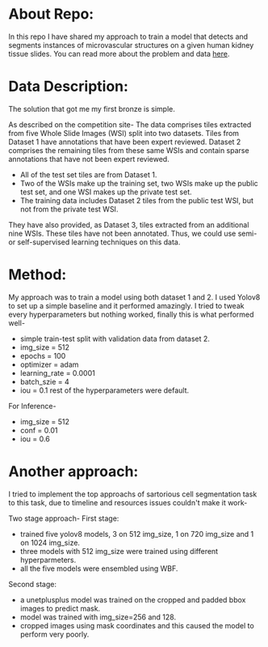# About Repo:

In this repo I have shared my approach to train a model that detects and segments instances of microvascular structures on a given human kidney tissue slides.
You can read more about the problem and data <a href="https://www.kaggle.com/competitions/hubmap-hacking-the-human-vasculature/overview">here</a>.

# Data Description:

The solution that got me my first bronze is simple.

As described on the competition site-
The data comprises tiles extracted from five Whole Slide Images (WSI) split into two datasets. Tiles from Dataset 1 have annotations that have been expert reviewed. Dataset 2 comprises the remaining tiles from these same WSIs and contain sparse annotations that have not been expert reviewed.

- All of the test set tiles are from Dataset 1.
- Two of the WSIs make up the training set, two WSIs make up the public test set, and one WSI makes up the private test set.
- The training data includes Dataset 2 tiles from the public test WSI, but not from the private test WSI.

They have also provided, as Dataset 3, tiles extracted from an additional nine WSIs. These tiles have not been annotated. Thus, we could use semi- or self-supervised learning techniques on this data.

# Method:

My approach was to train a model using both dataset 1 and 2. I used Yolov8 to set up a simple baseline and it performed amazingly.
I tried to tweak every hyperparameters but nothing worked, finally this is what performed well-

- simple train-test split with validation data from dataset 2.
- img_size = 512
- epochs = 100
- optimizer = adam
- learning_rate = 0.0001
- batch_szie = 4
- iou = 0.1
rest of the hyperparameters were default.

For Inference-

- img_size = 512
- conf = 0.01
- iou = 0.6

# Another approach:

I tried to implement the top approachs of sartorious cell segmentation task to this task, due to timeline and resources issues couldn't make it work-

Two stage approach-
First stage:
- trained five yolov8 models, 3 on 512 img_size, 1 on 720 img_size and 1 on 1024 img_size. 
- three models with 512 img_size were trained using different hyperparmeters. 
- all the five models were ensembled using WBF.

Second stage:
- a unetplusplus model was trained on the cropped and padded bbox images to predict mask.
- model was trained with img_size=256 and 128.
- cropped images using mask coordinates and this caused the model to perform very poorly.




